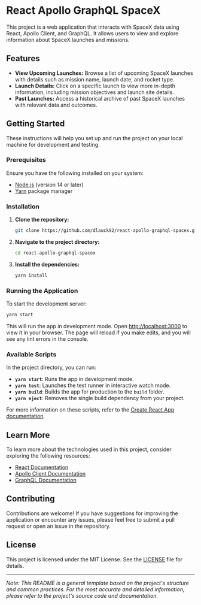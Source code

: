 # React Apollo GraphQL SpaceX

This project is a web application that interacts with SpaceX data using React, Apollo Client, and GraphQL. It allows users to view and explore information about SpaceX launches and missions.

## Features

- **View Upcoming Launches:** Browse a list of upcoming SpaceX launches with details such as mission name, launch date, and rocket type.
- **Launch Details:** Click on a specific launch to view more in-depth information, including mission objectives and launch site details.
- **Past Launches:** Access a historical archive of past SpaceX launches with relevant data and outcomes.

## Getting Started

These instructions will help you set up and run the project on your local machine for development and testing.

### Prerequisites

Ensure you have the following installed on your system:

- [Node.js](https://nodejs.org/en/download/) (version 14 or later)
- [Yarn](https://yarnpkg.com/getting-started/install) package manager

### Installation

1. **Clone the repository:**

   ```bash
   git clone https://github.com/dlauck92/react-apollo-graphql-spacex.git
   ```

2. **Navigate to the project directory:**

   ```bash
   cd react-apollo-graphql-spacex
   ```

3. **Install the dependencies:**

   ```bash
   yarn install
   ```

### Running the Application

To start the development server:

```bash
yarn start
```

This will run the app in development mode. Open [http://localhost:3000](http://localhost:3000) to view it in your browser. The page will reload if you make edits, and you will see any lint errors in the console.

### Available Scripts

In the project directory, you can run:

- **`yarn start`**: Runs the app in development mode.
- **`yarn test`**: Launches the test runner in interactive watch mode.
- **`yarn build`**: Builds the app for production to the `build` folder.
- **`yarn eject`**: Removes the single build dependency from your project.

For more information on these scripts, refer to the [Create React App documentation](https://facebook.github.io/create-react-app/docs/getting-started).

## Learn More

To learn more about the technologies used in this project, consider exploring the following resources:

- [React Documentation](https://reactjs.org/docs/getting-started.html)
- [Apollo Client Documentation](https://www.apollographql.com/docs/react/)
- [GraphQL Documentation](https://graphql.org/learn/)

## Contributing

Contributions are welcome! If you have suggestions for improving the application or encounter any issues, please feel free to submit a pull request or open an issue in the repository.

## License

This project is licensed under the MIT License. See the [LICENSE](LICENSE) file for details.

---

*Note: This README is a general template based on the project's structure and common practices. For the most accurate and detailed information, please refer to the project's source code and documentation.* 
